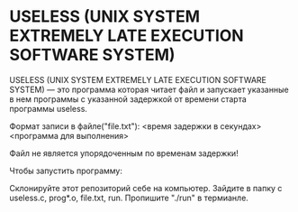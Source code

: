 # USELESS (UNIX SYSTEM EXTREMELY LATE EXECUTION SOFTWARE SYSTEM)

USELESS (UNIX SYSTEM EXTREMELY LATE EXECUTION SOFTWARE SYSTEM) — это программа которая читает файл и запускает указанные в нем программы с указанной задержкой от времени старта программы useless.

Формат записи в файле("file.txt"): <время задержки в секундах> <программа для выполнения>

Файл не является упорядоченным по временам задержки!

Чтобы запустить программу:

Cклонируйте этот репозиторий себе на компьютер.
Зайдите в папку с useless.c, prog*.o, file.txt, run.
Пропишите "./run" в термианле.
